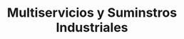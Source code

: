 ---
title: "Multiservicios y Suminstros Industriales"
url: /villa-canales/multiservicios-y-suminstros-industriales/
shop: Eisenwaren
---